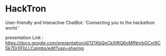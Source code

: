 # HackTron
User-friendly and Interactive ChatBot:  'Connecting you to the hackathon world.'

presentation Link : https://docs.google.com/presentation/d/121XbQpCkXIftQ6oMfNnrbGCxt9CSk7Dr0FbLLCqimbs/edit?usp=sharing
